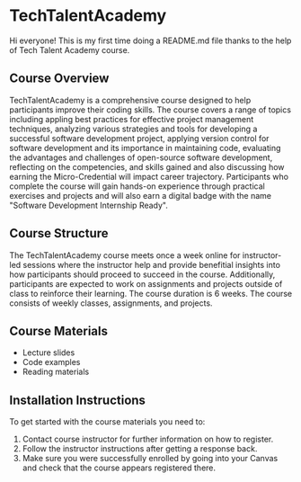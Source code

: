 # TechTalentAcademy

Hi everyone! This is my first time doing a README.md file thanks to the help of Tech Talent Academy course.

## Course Overview

TechTalentAcademy is a comprehensive course designed to help participants improve their coding skills. The course covers a range of topics including appling best practices for effective project management techniques, analyzing various strategies and tools for developing a successful software development project, applying version control for software development and its importance in maintaining code, evaluating the advantages and challenges of open-source software development, reflecting on the competencies, and skills gained and also discussing how earning the Micro-Credential will impact career trajectory. Participants who complete the course will gain hands-on experience through practical exercises and projects and will also earn a digital badge with the name "Software Development Internship Ready".

## Course Structure

The TechTalentAcademy course meets once a week online for instructor-led sessions where the instructor help and provide benefitial insights into how participants should proceed to succeed in the course. Additionally, participants are expected to work on assignments and projects outside of class to reinforce their learning. The course duration is 6 weeks. The course consists of weekly classes, assignments, and projects.

## Course Materials

- Lecture slides
- Code examples
- Reading materials

## Installation Instructions

To get started with the course materials you need to:

1. Contact course instructor for further information on how to register.
2. Follow the instructor instructions after getting a response back.
3. Make sure you were successfully enrolled by going into your Canvas and check that the course appears registered there.

